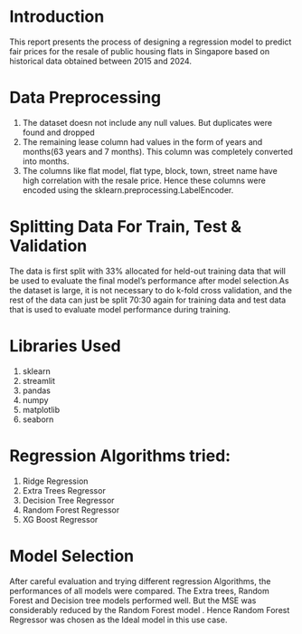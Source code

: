 # Introduction
This report presents the process of designing a regression model to predict fair prices for the resale of public housing flats in Singapore based on historical data obtained between 2015 and 2024.
# Data Preprocessing
1. The dataset doesn not include any null values. But duplicates were found and dropped
2. The remaining lease column had values in the form of years and months(63 years and 7 months). This column was completely converted into months.
3. The columns like flat model, flat type, block, town, street name have high correlation with the resale price. Hence these columns were encoded using the sklearn.preprocessing.LabelEncoder.
# Splitting Data For Train, Test & Validation
The data is first split with 33% allocated for held-out training data that will be used to evaluate the final model’s performance after model selection.As the dataset is large, it is not necessary to do k-fold cross validation, and the rest of the data can just be split 70:30 again for training data and test data that is used to evaluate model performance during training.
# Libraries Used
1. sklearn
2. streamlit
3. pandas
4. numpy
5. matplotlib
6. seaborn
# Regression Algorithms tried:
1. Ridge Regression
2. Extra Trees Regressor
3. Decision Tree Regressor
4. Random Forest Regressor
5. XG Boost Regressor
# Model Selection
After careful evaluation and trying different regression Algorithms, the performances of all models were compared. The Extra trees, Random Forest and Decision tree models performed well. But the MSE 
was considerably reduced by the Random Forest model . Hence Random Forest Regressor was chosen as the Ideal model in this use case.
